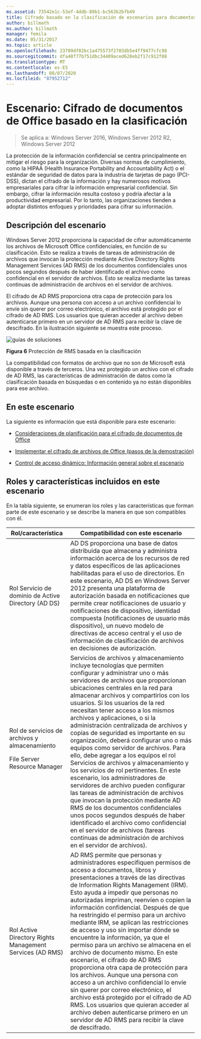 ```yaml
---
ms.assetid: 73542e1c-53ef-4ddb-89b1-bc563b2bfb49
title: Cifrado basado en la clasificación de escenarios para documentos de Office
author: billmath
ms.author: billmath
manager: femila
ms.date: 05/31/2017
ms.topic: article
ms.openlocfilehash: 23709df02bc1a475573f2703db5e4ff9477cfc98
ms.sourcegitcommit: dfa48f77b751dbc34409aced628eb2f17c912f08
ms.translationtype: MT
ms.contentlocale: es-ES
ms.lasthandoff: 08/07/2020
ms.locfileid: "87952712"
---
```

# <a name="scenario-classification-based-encryption-for-office-documents"></a>Escenario: Cifrado de documentos de Office basado en la clasificación

>Se aplica a: Windows Server 2016, Windows Server 2012 R2, Windows Server 2012

La protección de la información confidencial se centra principalmente en mitigar el riesgo para la organización. Diversas normas de cumplimiento, como la HIPAA (Health Insurance Portability and Accountability Act) o el estándar de seguridad de datos para la industria de tarjetas de pago (PCI-DSS), dictan el cifrado de la información y hay numerosos motivos empresariales para cifrar la información empresarial confidencial. Sin embargo, cifrar la información resulta costoso y podría afectar a la productividad empresarial. Por lo tanto, las organizaciones tienden a adoptar distintos enfoques y prioridades para cifrar su información.

## <a name="scenario-description"></a><a name="BKMK_OVER"></a>Descripción del escenario
 Windows Server 2012 proporciona la capacidad de cifrar automáticamente los archivos de Microsoft Office confidenciales, en función de su clasificación. Esto se realiza a través de tareas de administración de archivos que invocan la protección mediante Active Directory Rights Management Services (AD RMS) de los documentos confidenciales unos pocos segundos después de haber identificado el archivo como confidencial en el servidor de archivos. Esto se realiza mediante las tareas continuas de administración de archivos en el servidor de archivos.

El cifrado de AD RMS proporciona otra capa de protección para los archivos. Aunque una persona con acceso a un archivo confidencial lo envíe sin querer por correo electrónico, el archivo está protegido por el cifrado de AD RMS. Los usuarios que quieran acceder al archivo deben autenticarse primero en un servidor de AD RMS para recibir la clave de descifrado. En la ilustración siguiente se muestra este proceso.

![guías de soluciones](media/Scenario--Classification-Based-Encryption-for-Office-Documents/DynamicAccessControl_RevGuide_6.JPG)

**Figura 6** Protección de RMS basada en la clasificación

La compatibilidad con formatos de archivo que no son de Microsoft está disponible a través de terceros. Una vez protegido un archivo con el cifrado de AD RMS, las características de administración de datos como la clasificación basada en búsquedas o en contenido ya no están disponibles para ese archivo.

## <a name="in-this-scenario"></a>En este escenario
La siguiente es información que está disponible para este escenario:

-   [Consideraciones de planificación para el cifrado de documentos de Office](assetId:///14714ba6-d6a2-45e4-aae5-d3318817e52a)

-   [Implementar el cifrado de archivos de Office &#40;pasos de la demostración&#41;](Deploy-Encryption-of-Office-Files--Demonstration-Steps-.md)

-   [Control de acceso dinámico: Información general sobre el escenario](Dynamic-Access-Control--Scenario-Overview.md)

## <a name="roles-and-features-included-in-this-scenario"></a><a name="BKMK_NEW"></a>Roles y características incluidos en este escenario
En la tabla siguiente, se enumeran los roles y las características que forman parte de este escenario y se describe la manera en que son compatibles con él.

|Rol/característica|Compatibilidad con este escenario|
|-----------------|---------------------------------|
|Rol Servicio de dominio de Active Directory (AD DS)|AD DS proporciona una base de datos distribuida que almacena y administra información acerca de los recursos de red y datos específicos de las aplicaciones habilitadas para el uso de directorios. En este escenario, AD DS en Windows Server 2012 presenta una plataforma de autorización basada en notificaciones que permite crear notificaciones de usuario y notificaciones de dispositivo, identidad compuesta (notificaciones de usuario más dispositivo), un nuevo modelo de directivas de acceso central y el uso de información de clasificación de archivos en decisiones de autorización.|
|Rol de servicios de archivos y almacenamiento<p>File Server Resource Manager|Servicios de archivos y almacenamiento incluye tecnologías que permiten configurar y administrar uno o más servidores de archivos que proporcionan ubicaciones centrales en la red para almacenar archivos y compartirlos con los usuarios. Si los usuarios de la red necesitan tener acceso a los mismos archivos y aplicaciones, o si la administración centralizada de archivos y copias de seguridad es importante en su organización, deberá configurar uno o más equipos como servidor de archivos. Para ello, debe agregar a los equipos el rol Servicios de archivos y almacenamiento y los servicios de rol pertinentes. En este escenario, los administradores de servidores de archivo pueden configurar las tareas de administración de archivos que invocan la protección mediante AD RMS de los documentos confidenciales unos pocos segundos después de haber identificado el archivo como confidencial en el servidor de archivos (tareas continuas de administración de archivos en el servidor de archivos).|
|Rol Active Directory Rights Management Services (AD RMS)|AD RMS permite que personas y administradores especifiquen permisos de acceso a documentos, libros y presentaciones a través de las directivas de Information Rights Management (IRM). Esto ayuda a impedir que personas no autorizadas impriman, reenvíen o copien la información confidencial. Después de que ha restringido el permiso para un archivo mediante IRM, se aplican las restricciones de acceso y uso sin importar dónde se encuentre la información, ya que el permiso para un archivo se almacena en el archivo de documento mismo. En este escenario, el cifrado de AD RMS proporciona otra capa de protección para los archivos. Aunque una persona con acceso a un archivo confidencial lo envíe sin querer por correo electrónico, el archivo está protegido por el cifrado de AD RMS. Los usuarios que quieran acceder al archivo deben autenticarse primero en un servidor de AD RMS para recibir la clave de descifrado.|



